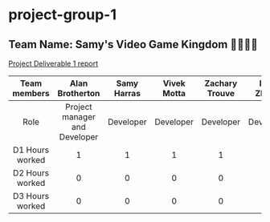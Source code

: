 # project-group-1
## Team Name: Samy's Video Game Kingdom 🤴🏾🏰🐴

[Project Deliverable 1 report](https://github.com/McGill-ECSE321-Fall2024/project-group-1/wiki/Deliverable-1)

| Team members | Alan Brotherton    | Samy Harras    | Vivek Motta | Zachary Trouve | Ivan Zhang |
| :---:   | :---: | :---: | :---: |  :---: |  :---: |
| Role | Project manager and Developer   | Developer   | Developer | Developer | Developer |
| D1 Hours worked | 1   | 1   | 1 | 1 | 1 |
| D2 Hours worked | 0   | 0   | 0 | 0 | 0 |
| D3 Hours worked | 0   | 0   | 0 | 0 | 0 |

